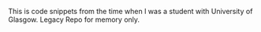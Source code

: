 This is code snippets from the time when I was a student with University of Glasgow.
Legacy Repo for memory only.
